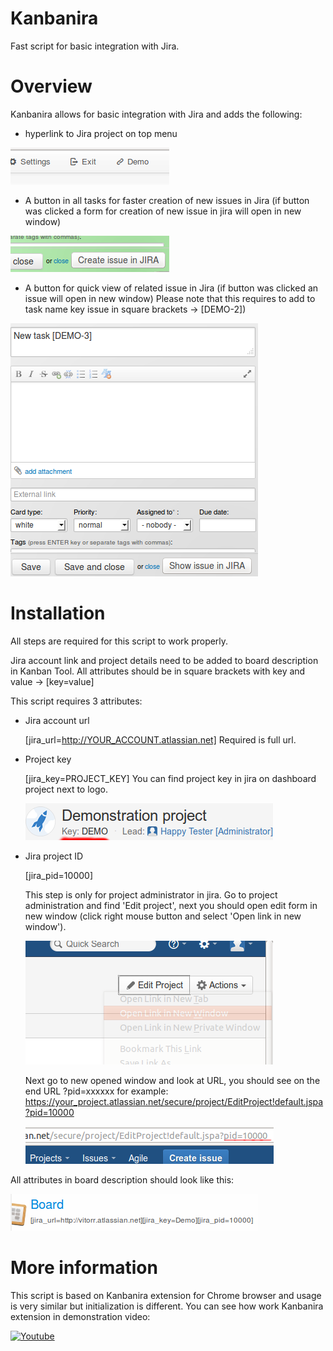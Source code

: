# Kanbanira
Fast script for basic integration with Jira.

# Overview
Kanbanira allows for basic integration with Jira and adds the following:

- hyperlink to Jira project on top menu

![preview](preview.png)
- A button in all tasks for faster creation of new issues in Jira (if button was clicked a form for creation of new issue in jira will open in new window)

![preview1](preview1.png)
- A button for quick view of related issue in Jira (if button was clicked an issue will open in new window) Please note that this requires to add to task name key issue in square brackets -> [DEMO-2])

![preview2](preview2.png)

# Installation
All steps are required for this script to work properly.

Jira account link and project details need to be added to board description in Kanban Tool. All attributes should be in square brackets with key and value -> [key=value]

This script requires 3 attributes:

- Jira account url

  [jira_url=http://YOUR_ACCOUNT.atlassian.net]
  Required is full url.

- Project key

  [jira_key=PROJECT_KEY]
  You can find project key in jira on dashboard project next to logo.

  ![preview4](preview4.png)

- Jira project ID

  [jira_pid=10000]

  This step is only for project administrator in jira.
  Go to project administration and find 'Edit project', next you should open edit form in new window (click right mouse button and select 'Open link in new window').

  ![preview5](preview5.png)

  Next go to new opened window and look at URL, you should see on the end URL ?pid=xxxxxx for example: https://your_project.atlassian.net/secure/project/EditProject!default.jspa?pid=10000

  ![preview6](preview6.png)


All attributes in board description should look like this:

![preview3](preview3.png)

# More information
This script is based on Kanbanira extension for Chrome browser and usage is very similar but initialization is different.
You can see how work Kanbanira extension in demonstration video:

[![Youtube](http://img.youtube.com/vi/oC8hdKmYbto/0.jpg)](http://www.youtube.com/watch?v=oC8hdKmYbto)